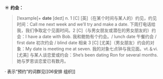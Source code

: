 ☀ <span class="category">**约会：**</span>
>[!example]+ <span class="vocabulary">**date**</span> [deɪt] 
> <span class="definition">n. 1 [C] [英]（在某个时间与某人的）约见，约见时间：</span>Call me next week and we’ll try and make a date. 下周打电话给我，我们争取定个见面时间。<span class="definition">2 [C]（与男女朋友或潜在的男女朋友的）约会：</span>I have a date with Bob. 我和鲍勃有个约会。/ lunch date 午餐约会 / first date 初次约会 / blind date 相亲 <span class="definition">3 [C] [尤美]（男女朋友）约会的对象：</span>My date is meeting me at seven. 我的对象七点钟与我见面。<span class="definition">vt.＆vi. [尤美] 与某人谈恋爱或约会：</span>She’s been dating Ron for several months. 她与罗恩谈恋爱已有数月。

· 表示“预约”的词群见[[06安排 组织]]
